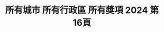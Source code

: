 ---
title: "所有城市 所有行政區 所有獎項 2024 第16頁"
description: "所有城市 所有行政區 所有獎項 2024 獲獎餐廳 第16頁"
keywords:
  - 美食競賽
  - 台灣美食
  - 美食精選
datePublished: "2025-06-30"
dateModified: "2025-07-07"
city: "所有城市"
district: "所有行政區"
award: "所有獎項"
year: "2024"
page: 16
count: 447

restaurants:
  - name: "李津好。津烹派"
    city: "基隆市"
    district: "中山區"
    address: "基隆市中山區西定路120號"
    phone: "0224283528"
    geo: "25.134120896413304, 121.73500460931018"
    link: "基隆市/中山區/李津好_津烹派"
    google_map: "https://maps.app.goo.gl/HX891u1SFFhyQidx7"
    footinder: "https://footinder.com.tw/%e5%9f%ba%e9%9a%86%e5%b8%82%e4%b8%ad%e5%b1%b1%e5%8d%80/362148/"
    award:
    - name: "500盤"
      year: "2024"
  - name: "落日崖之飄逸居咖啡小屋"
    city: "新北市"
    district: "八里區"
    address: "新北市八里區華富山路14號"
    phone: "0226102445"
    geo: "25.139041676572337, 121.41661319935442"
    link: "新北市/八里區/落日崖之飄逸居咖啡小屋"
    google_map: "https://maps.app.goo.gl/yPa78sFjduoeNEgb8"
    footinder: "https://footinder.com.tw/%E6%96%B0%E5%8C%97%E5%B8%82%E5%85%AB%E9%87%8C%E5%8D%80/85291/"
    award:
    - name: "500盤"
      year: "2024"
  - name: "冠宸食館"
    city: "台北市"
    district: "北投區"
    address: "台北市北投區竹子湖路67號"
    phone: "0228626408"
    geo: "25.17632351804717, 121.53966463406918"
    link: "台北市/北投區/冠宸食館"
    google_map: "https://maps.app.goo.gl/Xna1Z1L18DP3xckM8"
    footinder: "https://footinder.com.tw/%E5%8F%B0%E5%8C%97%E5%B8%82%E5%8C%97%E6%8A%95%E5%8D%80/8051/"
    award:
    - name: "500盤"
      year: "2024"
  - name: "國賓中餐廳"
    city: "台北市"
    district: "中山區"
    address: "台北市中山區遼寧街177號2F"
    phone: "0225362370"
    geo: "25.0531219399139, 121.54218040311758"
    link: "台北市/中山區/國賓中餐廳"
    google_map: "https://maps.app.goo.gl/KHzp5ADf4X7zmeYY6"
    footinder: "https://footinder.com.tw/%E5%8F%B0%E5%8C%97%E5%B8%82%E4%B8%AD%E5%B1%B1%E5%8D%80/57/"
    award:
    - name: "500盤"
      year: "2024"
  - name: "格格的幸福廚房"
    city: "台北市"
    district: "大安區"
    address: "台北市大安區建國南路一段160號2樓"
    phone: "0226436306"
    geo: "25.04114358656872, 121.53688398031335"
    link: "台北市/大安區/格格的幸福廚房"
    google_map: "https://maps.app.goo.gl/vgkzfJpqDrDH832fA"
    footinder: "https://footinder.com.tw/%e5%8f%b0%e5%8c%97%e5%b8%82%e5%a4%a7%e5%ae%89%e5%8d%80/362140/"
    award:
    - name: "500盤"
      year: "2024"
  - name: "光明農場(馬告磚窯雞)"
    city: "桃園市"
    district: "復興區"
    address: "桃園市復興區復興鄉神木路192-8號"
    phone: "0913566218"
    geo: "24.69323528154225, 121.41636709998976"
    link: "桃園市/復興區/光明農場_馬告磚窯雞_"
    google_map: "https://maps.app.goo.gl/1cen18b5cTtKZgeHA"
    footinder: "https://footinder.com.tw/%E6%A1%83%E5%9C%92%E5%B8%82%E5%BE%A9%E8%88%88%E5%8D%80/13824/"
    award:
    - name: "500盤"
      year: "2024"
  - name: "空盤 komboi"
    city: "台北市"
    district: "大安區"
    address: "台北市大安區敦化南路一段270巷28號-8號"
    phone: "0287720372"
    geo: "25.038922335697148, 121.54677454211945"
    link: "台北市/大安區/空盤_komboi"
    google_map: "https://maps.app.goo.gl/vHQVDUAG4B4r3qJL7"
    footinder: "https://footinder.com.tw/%E5%8F%B0%E5%8C%97%E5%B8%82%E5%A4%A7%E5%AE%89%E5%8D%80/8683/"
    award:
    - name: "500盤"
      year: "2024"
  - name: "菜園上海餐廳"
    city: "新竹市"
    district: "東區"
    address: "新竹市東區東大路一段136號"
    phone: "035438898"
    geo: "24.808519554054435, 120.97211164369801"
    link: "新竹市/東區/菜園上海餐廳"
    google_map: "https://maps.app.goo.gl/okbenzsF7BQb8mpYA"
    footinder: "https://footinder.com.tw/%E6%96%B0%E7%AB%B9%E5%B8%82%E6%9D%B1%E5%8D%80/127814/"
    award:
    - name: "500盤"
      year: "2024"
  - name: "漢來名人坊"
    city: "台北市"
    district: "信義區"
    address: "台北市信義區基隆路一段333號34樓"
    phone: "0227232938"
    geo: "25.034408673671145, 121.56122814947172"
    link: "台北市/信義區/漢來名人坊"
    google_map: "https://maps.app.goo.gl/G6gFQewFMnKDhCsSA"
    footinder: "https://footinder.com.tw/%E5%8F%B0%E5%8C%97%E5%B8%82/9094/"
    award:
    - name: "500盤"
      year: "2024"
---